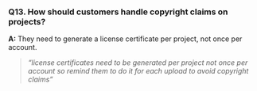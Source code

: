 <!-- ### Q1. What should a customer do if they receive a copyright claim on a video using Artlist music?  
**A:** The claim is usually automated, and the customer should use the license certificate to dispute it.
> *“sometimes people ask why their video got a copyright claim the answer is usually that the claim is automated and they should use the license certificate to dispute it which they can generate from their account dashboard under downloads selecting the track they used”*

---

### Q2. How long are Artlist reset password links valid for?  
**A:** Password reset links expire after 1 hour.
> *“reset password links expire after 1 hour”*

---

### Q3. Can customers share one Artlist account across multiple users?  
**A:** No, sharing is not allowed unless they pay for a team plan.
> *“sometimes people think they can share accounts which is not allowed one user per license unless they pay for a team plan”*

---

### Q4. What should EU customers do if they need VAT invoices?  
**A:** They should add their VAT ID in billing to adjust future invoices.
> *“another frequent support case is VAT invoices for EU customers they can add their VAT ID under billing and it will auto adjust future invoices but not past ones”*

---

### Q5. Are Artlist tracks copyright-free?  
**A:** No, the tracks are copyrighted but licensed for use.
> *“customer confusion also comes from difference between royalty-free and copyright-free explain clearly that artlist music is copyrighted but licensed for their use”*

### Q6. How can customers cancel their Artlist subscription?  
**A:** They should log in and go to **Profile > Billing > Cancel Subscription**. If they don’t see the option, it usually means they purchased through a reseller (App Store or Google Play) and need to cancel there.  
> *“you need to tell them to log in > profile > billing > cancel subscription but if they don’t see the option it’s usually because they purchased through a reseller like app store or google play and then they need to cancel from there”*

---

### Q7. Do downloads disappear after a customer cancels their subscription?  
**A:** No, downloads remain licensed forever, but customers cannot re-download, so they should back them up.  
> *“if they ask whether downloads disappear after cancellation no they keep them forever but they can’t re-download so they should back them up”*

---

### Q8. Can Artlist tracks be used in client projects?  
**A:** Yes, they can, as long as the subscription was active at the time of download.  
> *“people asking if they can use artlist tracks on client projects yes they can as long as they have an active subscription at the time of download and each license is broad so it covers client work as well”*

---

### Q9. Does Artlist support nonprofit or school discounts?  
**A:** No information about nonprofit or school discounts is mentioned. The text only specifies that students can get a 30% discount by proving their status through a third-party form.
> *“sometimes schools or nonprofits want to use artlist and in those cases they need a standard subscription because there’s no special nonprofit tier except enterprise deals”*

---

### Q10. Can customers upload their own music or footage to Artlist?  
**A:** No, unless they apply to become contributors via [artlist.io/artist-application](https://artlist.io/artist-application).  
> *“if customers ask about uploading their own music or footage the answer is no unless they apply to become contributors through artlist.io/artist-application and the process takes weeks with review of portfolio”*

---

### Q11. Is Artlist content licensed for broadcast TV and theatrical distribution?  
**A:** Yes, it covers broadcast TV with unlimited reach, but theatrical distribution above 1 million tickets requires enterprise licensing.  
> *“if customers want to know if the license covers broadcast tv yes it does unlimited reach no extra fees, but if they need theatrical distribution for more than 1 million tickets they should check enterprise licensing”*

---

### Q12. What frame rates are available for Artlist footage?  
**A:** Footage usually comes in 23.98, 25, 30, 50, or 60 fps, depending on the clip.  
> *“people also ask about frame rates footage usually comes in 23.98 25 30 50 60 fps but depends on the clip”*

--- -->

### Q13. How should customers handle copyright claims on projects?  
**A:** They need to generate a license certificate per project, not once per account.  
> *“license certificates need to be generated per project not once per account so remind them to do it for each upload to avoid copyright claims”*

<!-- ---

### Q14. Does Artlist support accessibility for blind users?  
**A:** The site works with screen readers, but not all controls are perfect. Blind customers should use the simplified search view.  
> *“in terms of accessibility the site works with screen readers but not all controls are perfect so if a blind customer complains advise them to use the simplified search view”*

---

### Q15. Can agencies get unlimited seats in a team plan?  
**A:** No, unlimited seats are only available at the enterprise level. Regular team plans give each user their own login and license certificate.  
> *“another set of questions is about team plans where each user gets their own login and license certificate so no sharing, some agencies ask about unlimited seats and that’s only enterprise level not regular team”*

### Q16. How often does Artlist add new content?  
**A:** Music and sound effects are added daily, footage is refreshed weekly, and templates depend on contributor submissions.  
> *“the answer is daily for music and sound effects while footage is refreshed weekly and templates depend on contributor submissions”*

---

### Q17. Can customers store their downloads in the cloud with Artlist?  
**A:** No, customers must manage their own storage. The download history remains available in the account as long as they are subscribed.  
> *“customers may also ask whether they can store downloads in the cloud through artlist and the answer is no they need to manage their own storage but their download history remains available in the account as long as they’re subscribed”*

---

### Q18. What happens if a customer changes their email address in their account?  
**A:** They can update login credentials in profile settings, but license certificates stay tied to the account and are not transferable.  
> *“customers who used an old email address and want to change login credentials they can do this in profile settings but license certificates stay tied to the account not transferable so if they used the wrong email it’s not reversible”*

---

### Q19. Can a customer pause their Artlist subscription?  
**A:** No, subscriptions cannot be paused. They must cancel and resubscribe later.  
> *“another frequent request is to pause a subscription which is not possible they must cancel and resubscribe later”*

---

### Q20. Does Artlist support gift cards or vouchers?  
**A:** No, the only way to purchase is directly through Artlist.  
> *“gift cards or vouchers are not supported so if someone asks the only way is to purchase directly”*

---

### Q21. Are customers allowed to reuse downloaded assets in new projects after canceling their subscription?  
**A:** No, assets can only be used in projects made during an active subscription. However, projects completed during the subscription remain valid forever.  
> *“when customers download assets for one project but then reuse them in another after cancellation this is not allowed because the license only covers projects made during active subscription, however all projects completed during subscription remain valid forever”*

---

### Q22. Does Artlist support two-factor authentication?  
**A:** Not yet, but customers are advised to use strong passwords.  
> *“if they ask about two-factor authentication for accounts it’s not yet supported but strong passwords are recommended”*

---

### Q23. Can agencies white-label Artlist license certificates?  
**A:** No, certificates always display Artlist branding.  
> *“sometimes agencies ask if they can white-label the license certificates the answer is no certificates always display artlist branding”*

---

### Q24. Are AI-generated assets part of the Artlist library?  
**A:** No, all music and footage is created by human contributors.  
> *“customers also ask about whether AI-generated content is part of the library currently no all music and footage is created by human contributors”*

---

### Q25. Does Artlist provide custom curation or music production for customers?  
**A:** No, custom requests are not provided. Customers can use curated playlists instead.  
> *“if customers request custom curation or custom music production this is not provided by artlist and should be politely declined”*

### Q26. Does Artlist offer a lifetime subscription option?  
**A:** No information.  

---

### Q27. Can customers pay for Artlist with cryptocurrency like Bitcoin or Ethereum?  
**A:** No, Artlist does not accept cryptocurrency payments. Customers can pay with credit cards, PayPal, or some local methods in Europe.  
> *“regarding payment methods artlist accepts credit cards paypal and some local methods in europe but not crypto if customer asks”*

---

### Q28. Does Artlist provide dedicated phone support lines for enterprise clients?  
**A:** No, Artlist does not provide phone support. All support is handled via email or chat, with response times usually within 24 hours (up to 48 hours on weekends).  
> *“phone support doesn’t exist everything is via email or chat and expected response time is 24 hours but sometimes up to 48 on weekends”*


---

### Q29. Are there analytics tools in Artlist that show how often a downloaded track is used worldwide?  
**A:** No information.  

---

### Q30. Does Artlist have a built-in collaboration workspace where multiple users can edit playlists together in real time?  
**A:** No information.   -->
